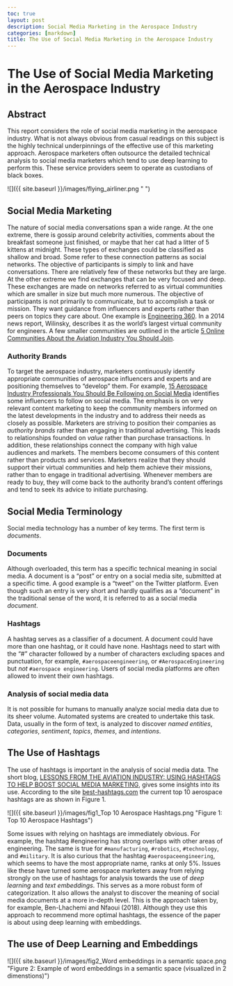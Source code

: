 ```yaml
---
toc: true
layout: post
description: Social Media Marketing in the Aerospace Industry
categories: [markdown]
title: The Use of Social Media Marketing in the Aerospace Industry
---
```

# The Use of Social Media Marketing in the Aerospace Industry

## Abstract
This report considers the role of social media marketing in the aerospace industry. What is not always obvious from casual readings on this subject is the highly technical underpinnings of the effective use of this marketing approach. Aerospace marketers often outsource the detailed technical analysis to social media marketers which tend to use deep learning to perform this. These service providers seem to operate as custodians of black boxes.

![]({{ site.baseurl }}/images/flying_airliner.png " ")

## Social Media Marketing
The nature of social media conversations span a wide range. At the one extreme, there is gossip around celebrity activities, comments about the breakfast someone just finished, or maybe that her cat had a litter of 5 kittens at midnight. These types of exchanges could be classified as shallow and broad. Some refer to these connection patterns as social networks. The objective of participants is simply to link and have conversations. There are relatively few of these networks but they are large. At the other extreme we find exchanges that can be very focused and deep. These exchanges are made on networks referred to as virtual communities which are smaller in size but much more numerous. The objective of participants is not primarily to communicate, but to accomplish a task or mission. They want guidance from influencers and experts rather than peers on topics they care about. One example is [Engineering 360](https://www.globalspec.com/). In a 2014 news report, Wilinsky, describes it as the world’s largest virtual community for engineers. A few smaller communities are outlined in the article [5 Online Communities About the Aviation Industry You Should Join](https://aviationmaintenance.edu/2014/05/21/5-online-communities-aviation-industry-join/).

### Authority Brands
To target the aerospace industry, marketers continuously identify appropriate communities of aerospace influencers and experts and are positioning themselves to “develop” them. For example, [15 Aerospace Industry Professionals You Should Be Following on Social Media](https://www.cuttingdynamics.com/industry-professionals-you-should-follow-on-social-media/) identifies some influencers to follow on social media. The emphasis is on very relevant content marketing to keep the community members informed on the latest developments in the industry and to address their needs as closely as possible. Marketers are striving to position their companies as *authority brands* rather than engaging in traditional advertising. This leads to relationships founded on *value* rather than purchase transactions. In addition, these relationships connect the company with high value audiences and markets. The members become consumers of this content rather than products and services. Marketers realize that they should support their virtual communities and help them achieve their missions, rather than to engage in traditional advertising. Whenever members are ready to buy, they will come back to the authority brand’s content offerings and tend to seek its advice to initiate purchasing. 

## Social Media Terminology
Social media technology has a number of key terms. The first term is *documents*.


### Documents
Although overloaded, this term has a specific technical meaning in social media. A document is a “post” or entry on a social media site, submitted at a specific time. A good example is a “tweet” on the Twitter platform. Even though such an entry is very short and hardly qualifies as a “document” in the traditional sense of the word, it is referred to as a social media *document*.

### Hashtags
A hashtag serves as a classifier of a document. A document could have more than one hashtag, or it could have none. Hashtags need to start with the “#” character followed by a number of characters excluding spaces and punctuation, for example, `#aerospaceengineering`, or `#AerospaceEngineering` but *not* `#aerospace engineering`. Users of social media platforms are often allowed to invent their own hashtags. 

### Analysis of social media data

It is not possible for humans to manually analyze social media data due to its sheer volume. Automated systems are created to undertake this task. Data, usually in the form of text, is analyzed to discover *named entities*, *categories*, *sentiment*, *topics*, *themes*, and *intentions*.

## The Use of Hashtags
The use of hashtags is important in the analysis of social media data. The short blog, [LESSONS FROM THE AVIATION INDUSTRY: USING HASHTAGS TO HELP BOOST SOCIAL MEDIA MARKETING](https://blog.catmedia.com/lessons-from-the-aviation-industry-using-hashtags-to-help-boost-social-media-marketing), gives some insights into its use. According to the site [best-hashtags.com](http://best-hashtags.com/hashtag/aerospace/) the current top 10 aerospace hashtags are as shown in Figure 1. 

![]({{ site.baseurl }}/images/fig1_Top 10 Aerospace Hashtags.png "Figure 1: Top 10 Aerospace Hashtags")

Some issues with relying on hashtags are immediately obvious. For example, the hashtag #engineering has strong overlaps with other areas of engineering. The same is true for `#manufacturing`, `#robotics`, `#technology`, and `#military`. It is also curious that the hashtag `#aerospaceengineering`, which seems to have the most appropriate name, ranks at only 5%. Issues like these have turned some aerospace marketers away from relying strongly on the use of hashtags for analysis towards the use of *deep learning* and *text embeddings*. This serves as a more robust form of categorization. It also allows the analyst to discover the meaning of social media documents at a more in-depth level. This is the approach taken by, for example, Ben-Lhachemi and Nfaoui (2018). Although they use this approach to recommend more optimal hashtags, the essence of the paper is about using deep learning with embeddings.

## The use of Deep Learning and Embeddings



![]({{ site.baseurl }}/images/fig2_Word embeddings in a semantic space.png "Figure 2: Example of word embeddings in a semantic space (visualized in 2 dimenstions)")

